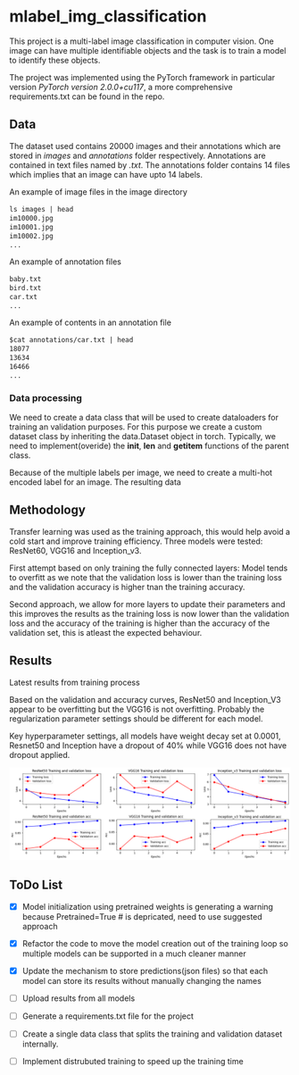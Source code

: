 # mlabel_img_classification

This project is a multi-label image classification in computer
vision. One image can have multiple identifiable objects and the task
is to train a model to identify these objects.

The project was implemented using the PyTorch framework in particular
version *PyTorch version 2.0.0+cu117*, a more comprehensive
requirements.txt can be found in the repo.

## Data

The dataset used contains 20000 images and their annotations which are
stored in *images* and *annotations* folder respectively. Annotations
are contained in text files named by *<classname>.txt*. The annotations
folder contains 14 files which implies that an image can have upto 14
labels.

An example of image files in the image directory
```
ls images | head
im10000.jpg
im10001.jpg
im10002.jpg
...
```

An example of annotation files
```
baby.txt
bird.txt
car.txt
...
```
An example of contents in an annotation file
```
$cat annotations/car.txt | head
18077
13634
16466
...
```

### Data processing

We need to create a data class that will be used to create dataloaders
for training an validation purposes. For this purpose we create a
custom dataset class by inheriting the data.Dataset object in
torch. Typically, we need to implement(overide) the __init__, __len__
and __getitem__ functions of the parent class.

Because of the multiple labels per image, we need to create a
multi-hot encoded label for an image. The resulting data

## Methodology

Transfer learning was used as the training approach, this would help
avoid a cold start and improve training efficiency. Three models were
tested: ResNet60, VGG16 and Inception_v3.

First attempt based on only training the fully connected layers: Model
tends to overfitt as we note that the validation loss is lower than
the training loss and the validation accuracy is higher tnan the
training accuracy.

Second approach, we allow for more layers to update their parameters
and this improves the results as the training loss is now lower than
the validation loss and the accuracy of the training is higher than
the accuracy of the validation set, this is atleast the expected
behaviour.

## Results
Latest results from training process 

Based on the validation and accuracy curves, ResNet50 and Inception_V3
appear to be overfitting but the VGG16 is not overfitting. Probably
the regularization parameter settings should be different for each
model.

Key hyperparameter settings, all models have weight decay set at
0.0001, Resnet50 and Inception have a dropout of 40% while VGG16 does
not have dropout applied.

![Model performance comparison](./graphs/model_comparison_v1.9.0.png)

## ToDo List
- [x] Model initialization using pretrained weights is generating a warning
  because Pretrained=True # is depricated, need to use suggested
  approach

- [x] Refactor the code to move the model creation out of the training
  loop so multiple models can be supported in a much cleaner manner

- [x] Update the mechanism to store predictions(json files) so that each
  model can store its results without manually changing the names

- [ ] Upload results from all models

- [ ] Generate a requirements.txt file for the project

- [ ] Create a single data class that splits the training and
  validation dataset internally.

- [ ] Implement distrubuted training to speed up the training time